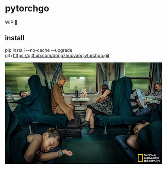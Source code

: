 # pytorchgo

WIP::poop:

## install

pip install --no-cache --upgrade git+https://github.com/dongzhuoyao/pytorchgo.git

![sengnv.jpg](sengnv.jpg)



